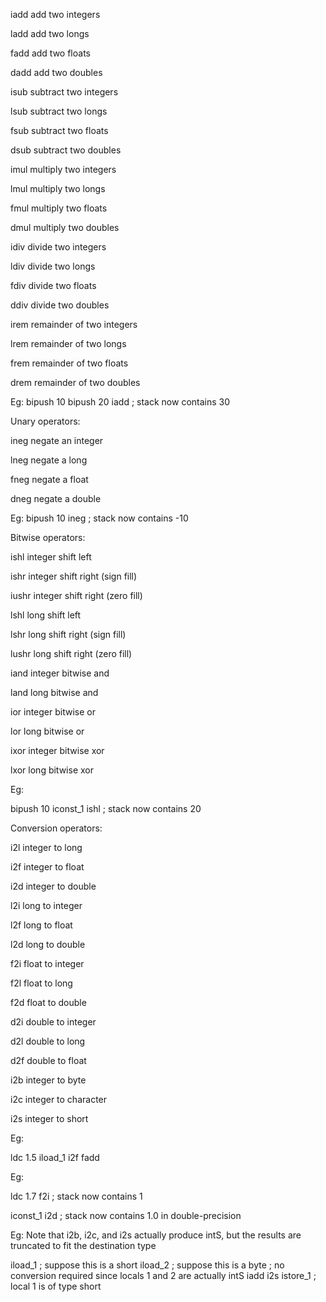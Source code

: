 iadd      add two integers

ladd      add two longs

fadd      add two floats

dadd      add two doubles

isub      subtract two integers

lsub      subtract two longs

fsub      subtract two floats

dsub      subtract two doubles

imul      multiply two integers

lmul      multiply two longs

fmul      multiply two floats

dmul      multiply two doubles

idiv      divide two integers

ldiv      divide two longs

fdiv      divide two floats

ddiv      divide two doubles

irem      remainder of two integers

lrem      remainder of two longs

frem      remainder of two floats

drem      remainder of two doubles

Eg:
    bipush 10
    bipush 20
    iadd
    ; stack now contains 30


Unary operators:

ineg      negate an integer

lneg      negate a long

fneg      negate a float

dneg      negate a double

Eg:
  bipush 10
  ineg
  ; stack now contains -10


Bitwise operators:

ishl      integer shift left

ishr      integer shift right (sign fill)

iushr     integer shift right (zero fill)

lshl      long shift left

lshr      long shift right (sign fill)

lushr     long shift right (zero fill)

iand      integer bitwise and

land      long bitwise and

ior       integer bitwise or

lor       long bitwise or

ixor      integer bitwise xor

lxor      long bitwise xor

Eg:

  bipush 10
  iconst_1
  ishl
  ; stack now contains 20


Conversion operators:

i2l     integer to long

i2f     integer to float

i2d     integer to double

l2i     long to integer

l2f     long to float

l2d     long to double

f2i     float to integer

f2l     float to long

f2d     float to double

d2i     double to integer

d2l     double to long

d2f     double to float

i2b     integer to byte

i2c     integer to character

i2s     integer to short

Eg:
  
  ldc 1.5
  iload_1
  i2f
  fadd

Eg:

  ldc 1.7
  f2i
  ; stack now contains 1

  iconst_1
  i2d
  ; stack now contains 1.0 in double-precision

Eg:
  Note that i2b, i2c, and i2s actually produce intS, but the results are truncated to fit the destination type

  iload_1 ; suppose this is a short 
  iload_2 ; suppose this is a byte
  ; no conversion required since locals 1 and 2 are actually intS
  iadd
  i2s
  istore_1 ; local 1 is of type short

